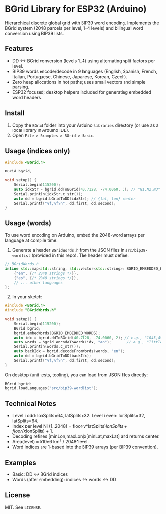 # BGrid Library for ESP32 (Arduino)

Hierarchical discrete global grid with BIP39 word encoding. Implements the BGrid system (2048 parcels per level, 1–4 levels) and bilingual word conversion using BIP39 lists.

## Features
- DD <-> BGrid conversion (levels 1..4) using alternating split factors per level.
- BIP39 words encode/decode in 9 languages (English, Spanish, French, Italian, Portuguese, Chinese, Japanese, Korean, Czech).
- Zero heap allocations in hot paths; uses small vectors and simple parsing.
- ESP32 focused; desktop helpers included for generating embedded word headers.

## Install
1. Copy the `BGrid` folder into your Arduino `libraries` directory (or use as a local library in Arduino IDE).
2. Open `File > Examples > BGrid > Basic`.

## Usage (indices only)
```cpp
#include <BGrid.h>

BGrid bgrid;

void setup() {
    Serial.begin(115200);
    auto idxStr = bgrid.ddToBGrid(40.7128, -74.0060, 3); // "N1,N2,N3"
    Serial.println(idxStr.c_str());
    auto dd = bgrid.bGridToDD(idxStr); // {lat, lon} center
    Serial.printf("%f,%f\n", dd.first, dd.second);
}
```

## Usage (words)
To use word encoding on Arduino, embed the 2048-word arrays per language at compile time:

1. Generate a header `BGridWords.h` from the JSON files in `src/bip39-wordlist` (provided in this repo). The header must define:
```cpp
// BGridWords.h
inline std::map<std::string, std::vector<std::string>> BGRID_EMBEDDED_WORDS = {
    {"en", {/* 2048 strings */}},
    {"es", {/* 2048 strings */}},
    // ... other languages
};
```
2. In your sketch:
```cpp
#include <BGrid.h>
#include "BGridWords.h"

void setup() {
    Serial.begin(115200);
    BGrid bgrid;
    bgrid.embedWords(BGRID_EMBEDDED_WORDS);
    auto idx = bgrid.ddToBGrid(40.7128, -74.0060, 2); // e.g., "1045,45"
    auto words = bgrid.encodeToWords(idx, "en");       // e.g., "little,airport"
    Serial.println(words.c_str());
    auto backIdx = bgrid.decodeFromWords(words, "en");
    auto dd = bgrid.bGridToDD(backIdx);
    Serial.printf("%f,%f\n", dd.first, dd.second);
}
```

On desktop (unit tests, tooling), you can load from JSON files directly:
```cpp
BGrid bgrid;
bgrid.loadLanguages("src/bip39-wordlist");
```

## Technical Notes
- Level i odd: lonSplits=64, latSplits=32. Level i even: lonSplits=32, latSplits=64.
- Index per level Ni (1..2048) = floor(y*latSplits)*lonSplits + floor(x*lonSplits) + 1.
- Decoding refines [minLon,maxLon]x[minLat,maxLat] and returns center.
- Area(level) ≈ 510e6 km² / 2048^level.
- Word indices are 1-based into the BIP39 arrays (per BIP39 convention).

## Examples
- Basic: DD <-> BGrid indices
- Words (after embedding): indices <-> words <-> DD

## License
MIT. See `LICENSE`.
